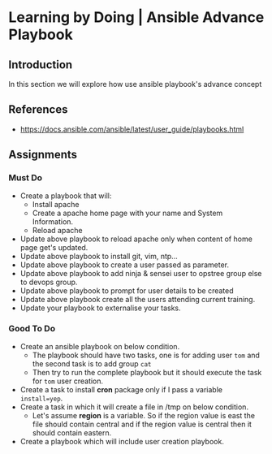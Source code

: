 # Learning by Doing | Ansible Advance Playbook

## Introduction
In this section we will explore how use ansible playbook's advance concept

## References
- https://docs.ansible.com/ansible/latest/user_guide/playbooks.html

## Assignments
### Must Do
- Create a playbook that will:
  - Install apache
  - Create a apache home page with your name and System Information.
  - Reload apache
- Update above playbook to reload apache only when content of home page get's updated.
- Update above playbook to install git, vim, ntp...  
- Update above playbook to create a user passed as parameter.
- Update above playbook to add ninja & sensei user to opstree group else to devops group.
- Update above playbook to prompt for user details to be created
- Update above playbook create all the users attending current training.
- Update your playbook to externalise your tasks.


### Good To Do
- Create an ansible playbook on below condition.
    - The playbook should have two tasks, one is for adding user `tom` and the second task is to add group `cat`
    - Then try to run the complete playbook but it should execute the task for `tom` user creation.
- Create a task to install **cron** package only if I pass a variable `install=yep`.
- Create a task in which it will create a file in /tmp on below condition.
    - Let's assume **region** is a variable. So if the region value is east the file should contain central and if the region value is central then it should contain eastern.
- Create a playbook which will include user creation playbook.
